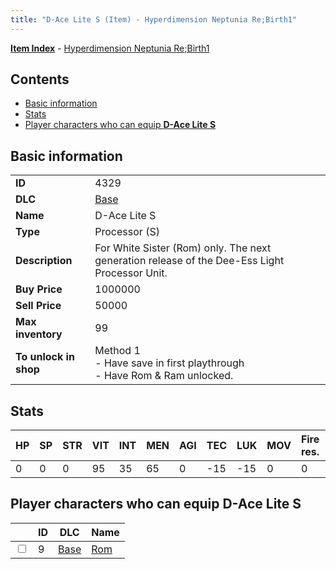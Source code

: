 ```yaml
---
title: "D-Ace Lite S (Item) - Hyperdimension Neptunia Re;Birth1"
---
```


[**Item Index**](/neptunia/rb1/item/index.html) - [Hyperdimension Neptunia Re;Birth1](/neptunia/rb1)

## Contents

- [Basic information](#basic-information)
- [Stats](#stats)
- [Player characters who can equip **D-Ace Lite S**](#player-characters-who-can-equip-d-ace-lite-s)

## Basic information

|   |   |
| -- | -- |
| **ID** | 4329 |
| **DLC** | [Base](/neptunia/rb1/dlc/1-base.html) |
| **Name** | D-Ace Lite S |
| **Type** | Processor (S) |
| **Description** | For White Sister (Rom) only. The next generation release of the Dee-Ess Light Processor Unit. |
| **Buy Price** | 1000000 |
| **Sell Price** | 50000 |
| **Max inventory** | 99 |
| **To unlock in shop** | Method 1<br />- Have save in first playthrough<br />- Have Rom & Ram unlocked. |


## Stats

| HP | SP | STR | VIT | INT | MEN | AGI | TEC | LUK | MOV | Fire res. | Ice res. | Wind res. | Lightning res. |
| -- | -- | --- | --- | --- | --- | --- | --- | --- | --- | --------- | -------- | --------- | -------------- |
| 0 | 0 | 0 | 95 | 35 | 65 | 0 | -15 | -15 | 0 | 0 | 0 | 0 | 0 |


## Player characters who can equip **D-Ace Lite S**

|    | ID | DLC | Name |
| -- | -- | --- | ---- |
| <input type="checkbox" id="rb1-player-1-9" class="trackbox" /> | 9 | [Base](/neptunia/rb1/dlc/1-base.html) | [Rom](/neptunia/rb1/player/1-9-rom.html) |

